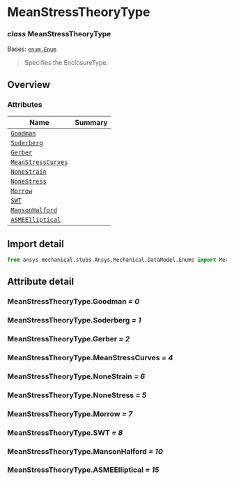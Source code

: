<a id="meanstresstheorytype"></a>

# MeanStressTheoryType

<a id="MeanStressTheoryType"></a>

### *class* MeanStressTheoryType

Bases: [`enum.Enum`](https://docs.python.org/3/library/enum.html#enum.Enum)

> Specifies the EnclosureType.

> <!-- !! processed by numpydoc !! -->

<a id="overview"></a>

## Overview

### Attributes

| Name | Summary |
|--------------------------------------------------------------|----|
| [`Goodman`](#MeanStressTheoryType.Goodman)                   |    |
| [`Soderberg`](#MeanStressTheoryType.Soderberg)               |    |
| [`Gerber`](#MeanStressTheoryType.Gerber)                     |    |
| [`MeanStressCurves`](#MeanStressTheoryType.MeanStressCurves) |    |
| [`NoneStrain`](#MeanStressTheoryType.NoneStrain)             |    |
| [`NoneStress`](#MeanStressTheoryType.NoneStress)             |    |
| [`Morrow`](#MeanStressTheoryType.Morrow)                     |    |
| [`SWT`](#MeanStressTheoryType.SWT)                           |    |
| [`MansonHalford`](#MeanStressTheoryType.MansonHalford)       |    |
| [`ASMEElliptical`](#MeanStressTheoryType.ASMEElliptical)     |    |

<a id="import-detail"></a>

## Import detail

```python
from ansys.mechanical.stubs.Ansys.Mechanical.DataModel.Enums import MeanStressTheoryType
```

<a id="attribute-detail"></a>

## Attribute detail

<a id="MeanStressTheoryType.Goodman"></a>

### MeanStressTheoryType.Goodman *= 0*

<a id="MeanStressTheoryType.Soderberg"></a>

### MeanStressTheoryType.Soderberg *= 1*

<a id="MeanStressTheoryType.Gerber"></a>

### MeanStressTheoryType.Gerber *= 2*

<a id="MeanStressTheoryType.MeanStressCurves"></a>

### MeanStressTheoryType.MeanStressCurves *= 4*

<a id="MeanStressTheoryType.NoneStrain"></a>

### MeanStressTheoryType.NoneStrain *= 6*

<a id="MeanStressTheoryType.NoneStress"></a>

### MeanStressTheoryType.NoneStress *= 5*

<a id="MeanStressTheoryType.Morrow"></a>

### MeanStressTheoryType.Morrow *= 7*

<a id="MeanStressTheoryType.SWT"></a>

### MeanStressTheoryType.SWT *= 8*

<a id="MeanStressTheoryType.MansonHalford"></a>

### MeanStressTheoryType.MansonHalford *= 10*

<a id="MeanStressTheoryType.ASMEElliptical"></a>

### MeanStressTheoryType.ASMEElliptical *= 15*
